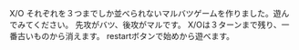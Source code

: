 X/O それぞれを３つまでしか並べられないマルバツゲームを作りました。遊んでみてください。
先攻がバツ、後攻がマルです。
X/Oは３ターンまで残り、一番古いものから消えます。
restartボタンで始めから遊べます。
